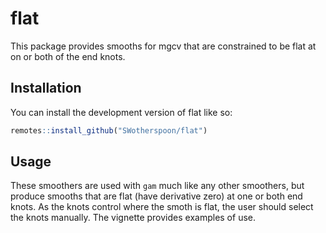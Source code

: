 # flat

<!-- badges: start -->
<!-- badges: end -->

This package provides smooths for mgcv that are constrained to be flat at on or both of the end knots.

## Installation

You can install the development version of flat like so:

``` r
remotes::install_github("SWotherspoon/flat")
```

## Usage

These smoothers are used with `gam` much like any other smoothers, but produce smooths that are flat 
(have derivative zero) at one or both end knots. As the knots control where the smoth is flat, the 
user should select the knots manually. The vignette provides examples of use.

